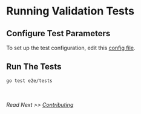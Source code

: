 # Running Validation Tests

## Configure Test Parameters
To set up the test configuration, edit this [config file](../config.yaml). 

## Run The Tests

```shell
go test e2e/tests
```

<br/><br/>
*Read Next >> [Contributing](contributing.md)*
